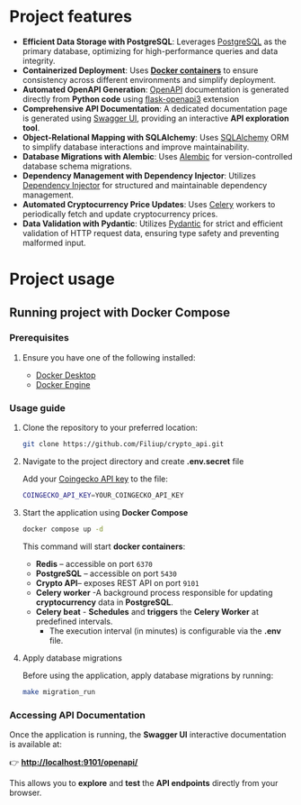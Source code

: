 # Project features

- **Efficient Data Storage with PostgreSQL**: Leverages [PostgreSQL](https://www.postgresql.org/) as the primary database, optimizing for high-performance queries and data integrity.
- **Containerized Deployment**: Uses [**Docker containers**](https://www.docker.com/) to ensure consistency across different environments and simplify deployment.
- **Automated OpenAPI Generation**: [OpenAPI](https://www.openapis.org/) documentation is generated directly from **Python code** using [flask-openapi3](https://github.com/luolingchun/flask-openapi3) extension
- **Comprehensive API Documentation**: A dedicated documentation page is generated using [Swagger UI](https://swagger.io/tools/swagger-ui/), providing an interactive **API exploration tool**.
- **Object-Relational Mapping with SQLAlchemy**: Uses [SQLAlchemy](https://www.sqlalchemy.org/) ORM to simplify database interactions and improve maintainability.
- **Database Migrations with Alembic**: Uses [Alembic](https://alembic.sqlalchemy.org/en/latest/) for version-controlled database schema migrations.
- **Dependency Management with Dependency Injector**: Utilizes [Dependency Injector](https://github.com/ets-labs/python-dependency-injector) for structured and maintainable dependency management.
- **Automated Cryptocurrency Price Updates**: Uses [Celery](https://docs.celeryq.dev/en/stable/getting-started/first-steps-with-celery.html) workers to periodically fetch and update cryptocurrency prices.
- **Data Validation with Pydantic**: Utilizes [Pydantic](https://docs.pydantic.dev/latest/) for strict and efficient validation of HTTP request data, ensuring type safety and preventing malformed input.

# Project usage

## Running project with Docker Compose

### Prerequisites

1. Ensure you have one of the following installed:

   - [Docker Desktop](https://www.docker.com/products/docker-desktop/)
   - [Docker Engine](https://docs.docker.com/engine/)

### Usage guide

1. Clone the repository to your preferred location:

   ```sh
   git clone https://github.com/Filiup/crypto_api.git
   ```

2. Navigate to the project directory and create **.env.secret** file

   Add your [Coingecko API key](https://www.coingecko.com/en/developers/dashboard) to the file:

   ```sh
   COINGECKO_API_KEY=YOUR_COINGECKO_API_KEY
   ```

3. Start the application using **Docker Compose**

   ```sh
   docker compose up -d
   ```

   This command will start **docker containers**:

   - **Redis** – accessible on port `6370`
   - **PostgreSQL** – accessible on port `5430`
   - **Crypto API**– exposes REST API on port `9101`
   - **Celery worker** -A background process responsible for updating **cryptocurrency** data in **PostgreSQL**.
   - **Celery beat** - **Schedules** and **triggers** the **Celery Worker** at predefined intervals.
     - The execution interval (in minutes) is configurable via the **.env** file.

4. Apply database migrations

   Before using the application, apply database migrations by running:

   ```sh
   make migration_run
   ```

### **Accessing API Documentation**

Once the application is running, the **Swagger UI** interactive documentation is available at:

👉 [**http://localhost:9101/openapi/**](http://localhost:9101/openapi/)

This allows you to **explore** and **test** the **API endpoints** directly from your browser.
